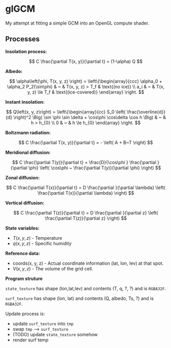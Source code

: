 # glGCM

My attempt at fitting a simple GCM into an OpenGL compute shader. 

## Processes

**Insolation process:**

$$ 
C \frac{\partial T(x, y)}{\partial t} = (1-\alpha) Q 
$$

**Albedo:**

$$ 
\alpha\left(\phi, T(x, y, z) \right) = \left\{\begin{array}{ccc}
\alpha_0 + \alpha_2 P_2(\sin\phi) & ~ & T(x, y, z) > T_f  & \text{(no ice)} \\
a_i & ~ & T(x, y, z) \le T_f & \text{(ice-covered)} \end{array} \right. 
$$

**Instant insolation:**

$$ 
Q\left(x, y, z\right) = \left\{\begin{array}{cc}
S_0 \left( \frac{\overline{d}}{d} \right)^2 \Big( \sin \phi \sin \delta + \cos\phi \cos\delta \cos h  \Big) & ~ & h > h_{0} \\
0 & ~ & h \le h_{0} \end{array} \right. 
$$

**Boltzmann radiation:**

$$ 
C \frac{\partial T(x, y)}{\partial t} = - \left( A + B~T \right) 
$$

**Meridional diffusion:**

$$ 
C \frac{\partial T(y)}{\partial t} = \frac{D}{\cos⁡\phi } \frac{\partial }{\partial \phi} \left(   \cos⁡\phi  ~ \frac{\partial T(y)}{\partial \phi} \right) 
$$

**Zonal diffusion:**

$$ 
C \frac{\partial T(x)}{\partial t} = D \frac{\partial }{\partial \lambda} \left( \frac{\partial T(x)}{\partial \lambda} \right) 
$$

**Vertical diffusion:**

$$ 
C \frac{\partial T(z)}{\partial t} = D \frac{\partial }{\partial z} \left( \frac{\partial T(z)}{\partial z} \right) 
$$

**State variables:**
 - $T(x, y, z)$ - Temperature
 - $q(x, y, z)$ - Specific humidity

**Reference data:**
 - coords(x, y, z) - Actual coordinate information (lat, lon, lev) at that spot.
 - $V(x, y, z)$ - The volume of the grid cell.

**Program struture**

`state_texture` has shape (lon,lat,lev) and contents (T, q, ?, ?) and is `RGBA32F`.

`surf_texture` has shape (lon, lat) and contents (Q, albedo, Ts, ?) and is `RGBA32F`.

Update process is:
 - update `surf_texture` into `tmp`
 - swap `tmp` --> `surf_texture`
 - (TODO) update `state_texture` somehow
 - render surf temp
 
 




